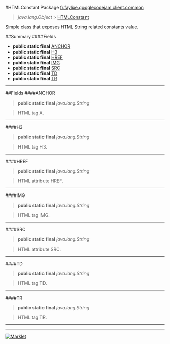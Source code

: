 #HTMLConstant
Package [fr.faylixe.googlecodejam.client.common](README.md)<br>

> *java.lang.Object* > [HTMLConstant](HTMLConstant.md)

<p>Simple class that exposes HTML String related constants value.</p>

##Summary
####Fields
* **public static final** [ANCHOR](#anchor)
* **public static final** [H3](#h3)
* **public static final** [HREF](#href)
* **public static final** [IMG](#img)
* **public static final** [SRC](#src)
* **public static final** [TD](#td)
* **public static final** [TR](#tr)

---


##Fields
####ANCHOR
> **public static final** *java.lang.String*

> HTML tag A.

---

####H3
> **public static final** *java.lang.String*

> HTML tag H3.

---

####HREF
> **public static final** *java.lang.String*

> HTML attribute HREF.

---

####IMG
> **public static final** *java.lang.String*

> HTML tag IMG.

---

####SRC
> **public static final** *java.lang.String*

> HTML attribute SRC.

---

####TD
> **public static final** *java.lang.String*

> HTML tag TD.

---

####TR
> **public static final** *java.lang.String*

> HTML tag TR.

---

---

[![Marklet](https://img.shields.io/badge/Generated%20by-Marklet-green.svg)](https://github.com/Faylixe/marklet)